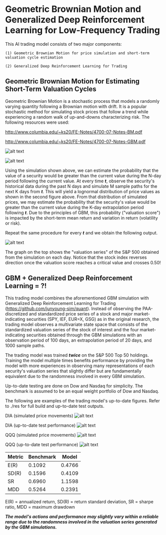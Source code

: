 # Geometric Brownian Motion and Generalized Deep Reinforcement Learning for Low-Frequency Trading

This AI trading model consists of two major components:

    (1) Geometric Brownian Motion for price simulation and short-term valuation cycle estimation

    (2) Generalized Deep Reinforcement Learning for Trading

## Geometric Brownian Motion for Estimating Short-Term Valuation Cycles

Geometric Brownian Motion is a stochastic process that models a randomly varying quantity following a Brownian motion with drift. It is a popular stochastic method for simulating stock prices that follow a trend while experiencing a random walk of up-and-downs characterizing risk. The following resources were used:

http://www.columbia.edu/~ks20/FE-Notes/4700-07-Notes-BM.pdf

http://www.columbia.edu/~ks20/FE-Notes/4700-07-Notes-GBM.pdf

![alt text](https://github.com/junyoung-sim/gbm-drl-quant/blob/main/etc/gbm_sample_path.png)

![alt text](https://github.com/junyoung-sim/gbm-drl-quant/blob/main/etc/gbm_lognormal_prices.png)

Using the simulation shown above, we can estimate the probability that the value of a security would be greater than the current value during the N-day period following the current value. At every time ***t***, observe the security's historical data during the past N days and simulate M sample paths for the next K days from ***t***. This will yield a lognormal distribution of price values as shown in the second figure above. From that distribution of simulated prices, we may estimate the probability that the security's value would be greater than the current value during the K-day extrapolation period following ***t***. Due to the principles of GBM, this probability ("valuation score") is impacted by the short-term mean return and variation in return (volatility or risk).

Repeat the same procedure for every ***t*** and we obtain the following output.

![alt text](https://github.com/junyoung-sim/gbm-drl-quant/blob/main/etc/valuation_cycle_example.png)

The graph on the top shows the "valuation series" of the S&P 500 obtained from the simulation on each day. Notice that the stock index reverses direction once the valuation score reaches a critical value and crosses 0.50!

## GBM + Generalized Deep Reinforcement Learning = ?!

This trading model combines the aforementioned GBM simulation with Generalized Deep Reinforcement Learning for Trading (https://github.com/junyoung-sim/quant). Instead of observing the PAA-discretized and standardized price series of a stock and major market-indicating securities (SPY, IEF, EUR=X, GSG) as in the original research, the trading model observes a multivariate state space that consists of the standardized valuation series of the stock of interest and the four market-indicating securities obtained through the GBM simulations with an observation period of 100 days, an extrapolation period of 20 days, and 1000 sample paths.

The trading model was trained ***twice*** on the S&P 500 Top 50 holdings. Training the model multiple times benefits performance by providing the model with more experiences in observing many representations of each security's valuation series that slightly differ but are fundamentally equivalent due to the randomness involved in every GBM simulation.

Up-to-date testing are done on Dow and Nasdaq for simplicity. The benchmark is assumed to be an equal weight portfolio of Dow and Nasdaq.

The following are examples of the trading model's up-to-date figures. Refer to ./res for full build and up-to-date test outputs.

DIA (simulated price movements)
![alt text](https://github.com/junyoung-sim/gbm-drl-quant/blob/main/res/DIA-sim.png)

DIA (up-to-date test performance)
![alt text](https://github.com/junyoung-sim/gbm-drl-quant/blob/main/res/DIA-test.png)

QQQ (simulated price movements)
![alt text](https://github.com/junyoung-sim/gbm-drl-quant/blob/main/res/QQQ-sim.png)

QQQ (up-to-date test performance)
![alt text](https://github.com/junyoung-sim/gbm-drl-quant/blob/main/res/QQQ-test.png)

| Metric | Benchmark | Model  |
|--------|-----------|--------|
| E(R)   | 0.1092    | 0.4766 |
| SD(R)  | 0.1596    | 0.4109 |
| SR     | 0.6960    | 1.1598 |
| MDD    | 0.5264    | 0.2391 |

E(R) = annualized return, SD(R) = return standard deviation, SR = sharpe ratio, MDD = maximum drawdown

***The model's actions and performance may slightly vary within a reliable range due to the randomness involved in the valuation series generated by the GBM simulations.***